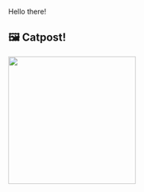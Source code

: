 Hello there!



## 🖼️ Catpost!

<sub>
    <img src="https://cdn2.thecatapi.com/images/Ct1zj5hkv.jpg" height="256">
</sub>


